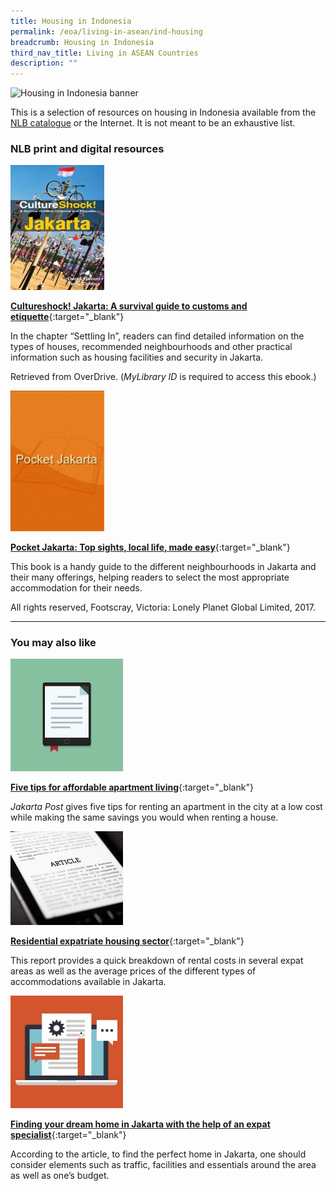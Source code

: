 ```yaml
---
title: Housing in Indonesia
permalink: /eoa/living-in-asean/ind-housing
breadcrumb: Housing in Indonesia
third_nav_title: Living in ASEAN Countries
description: ""
---
```




<img src="/images/asean-living/ASEAN-Indonesia-Housing.jpg" alt="Housing in Indonesia banner" style="width:800px;" />

This is a selection of resources on housing in Indonesia available from the [NLB catalogue](http://catalogue.nlb.gov.sg/) or the Internet.  It is not meant to be an exhaustive list.

### **NLB print and digital resources**

<img src="/images/book-covers/Cultureshock-Jakarta-A-survival-guide-to-customs-and-etiquette.jpg" style="width:150px;" />

[**Cultureshock! Jakarta: A survival guide to customs and etiquette**](https://singapore.libraryreserve.com/10/50/en/ContentDetails.htm?id=2153BA72-BC54-4781-AF08-51A2CF6901A4){:target="_blank"}

In the chapter “Settling In”, readers can find detailed information on the types of houses, recommended neighbourhoods and other practical information such as housing facilities and security in Jakarta.

Retrieved from OverDrive. (*MyLibrary ID* is required to access this ebook.)

<img src="/images/book-covers/Pocket-Jakarta.png" style="width:150px;" />

[**Pocket Jakarta: Top sights, local life, made easy**](http://eservice.nlb.gov.sg/item_holding.aspx?bid=202942171){:target="_blank"}

This book is a handy guide to the different neighbourhoods in Jakarta and their many offerings, helping readers to select the most appropriate accommodation for their needs.

All rights reserved, Footscray, Victoria: Lonely Planet Global Limited, 2017.

---

### **You may also like**

<img src="/images/resources/Article 2.jpg" style="width:180px;" />

[**Five tips for affordable apartment living**](http://www.thejakartapost.com/adv/2016/11/29/five-tips-for-affordable-apartment-living.html){:target="_blank"}

*Jakarta Post* gives five tips for renting an apartment in the city at a low cost while making the same savings you would when renting a house.

<img src="/images/resources/Article 3.jpg" style="width:180px;" />

[**Residential expatriate housing sector**](http://www.colliers.com/-/media/files/marketresearch/apac/indonesia/q42015-jakarta-researchandforecastreport-expathousing.pdf?la=en-gb){:target="_blank"}

This report provides a quick breakdown of rental costs in several expat areas as well as the average prices of the different types of accommodations available in Jakarta.

<img src="/images/resources/Article 4.jpg" style="width:180px;" />

[**Finding your dream home in Jakarta with the help of an expat specialist**](http://indonesiaexpat.biz/featured/finding-dream-home-jakarta-help-expat-specialist/){:target="_blank"}

According to the article, to find the perfect home in Jakarta, one should consider elements such as traffic, facilities and essentials around the area as well as one’s budget.